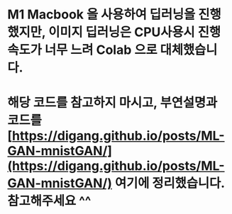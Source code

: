 # M1 Macbook 을 사용하여 딥러닝을 진행했지만, 이미지 딥러닝은 CPU사용시 진행속도가 너무 느려 Colab 으로 대체했습니다.
# 해당 코드를 참고하지 마시고, 부연설명과 코드를 [https://digang.github.io/posts/ML-GAN-mnistGAN/](https://digang.github.io/posts/ML-GAN-mnistGAN/) 여기에 정리했습니다. 참고해주세요 ^^

